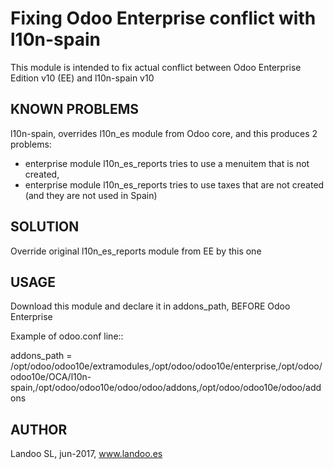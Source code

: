 Fixing Odoo Enterprise conflict with l10n-spain
======================================================
This module is intended to fix actual conflict between Odoo Enterprise Edition v10 (EE) and l10n-spain v10

KNOWN PROBLEMS
--------------
l10n-spain, overrides l10n_es module from Odoo core, and this produces 2 problems:

* enterprise module l10n_es_reports tries to use a menuitem that is not created,
* enterprise module l10n_es_reports tries to use taxes that are not created (and they are not used in Spain)

SOLUTION
--------
Override original l10n_es_reports module from EE  by this one

USAGE
-----
Download this module and declare it in addons_path, BEFORE Odoo Enterprise

Example of odoo.conf line::

addons_path = /opt/odoo/odoo10e/extramodules,/opt/odoo/odoo10e/enterprise,/opt/odoo/odoo10e/OCA/l10n-spain,/opt/odoo/odoo10e/odoo/odoo/addons,/opt/odoo/odoo10e/odoo/addons


AUTHOR
------
Landoo SL, jun-2017, www.landoo.es
